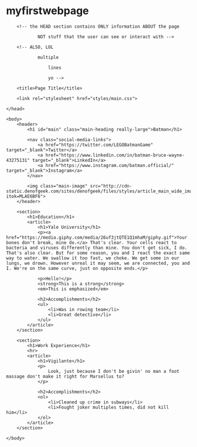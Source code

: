 # myfirstwebpage
<!doctype html>
<html>
	<head>
		<!-- oh lol this is why im doing something -->

		<!-- the HEAD section contains ONLY information ABOUT the page

				NOT stuff that the user can see or interact with -->

		<!-- ALSO, LOL

				multiple

					lines 

					yo -->

		<title>Page Title</title>

		<link rel="stylesheet" href="styles/main.css">

	</head>

	<body>
		<header>
			<h1 id="main" class="main-heading really-large">Batman</h1>
			
			<nav class="social-media-links">
				<a href="https://twitter.com/LEGOBatmanGame" target="_blank">Twitter</a>
				<a href="https://www.linkedin.com/in/batman-bruce-wayne-43275131" target="_blank">LinkedIn</a>
				<a href="https://www.instagram.com/batman.official/" target="_blank">Instagram</a>
			</nav>

			<img class="main-image" src="http://cdn-static.denofgeek.com/sites/denofgeek/files/styles/article_main_wide_image/public/2015/10/main.jpg?itok=MLAE6BF6">
		</header>

		<section>
			<h1>Education</h1>
			<article>
				<h1>Yale University</h1>
				<p><a href="https://media.giphy.com/media/26uf3jtQTE1Q1mhaM/giphy.gif">Your bones don't break, mine do.</a> That's clear. Your cells react to bacteria and viruses differently than mine. You don't get sick, I do. That's also clear. But for some reason, you and I react the exact same way to water. We swallow it too fast, we choke. We get some in our lungs, we drown. However unreal it may seem, we are connected, you and I. We're on the same curve, just on opposite ends.</p>

				<p>Hello!</p>
				<strong>This is a strong</strong>
				<em>This is emphasized</em>

				<h2>Accomplishments</h2>
				<ul>
					<li>Was in rowing team</li>
					<li>Great detective</li>
				</ul>
			</article>
		</section>

		<section>
			<h1>Work Experience</h1>
			<hr>
			<article>
				<h1>Vigilante</h1>
				<p>
					Look, just because I don't be givin' no man a foot massage don't make it right for Marsellus to?
				</p>

				<h2>Accomplishments</h2>
				<ol>
					<li>Cleaned up crime in subways</li>
					<li>Fought joker multiples times, did not kill him</li>
				</ol>
			</article>
		</section>
		
	</body>
</html>
